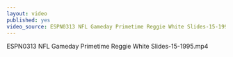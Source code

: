 ```yaml
---
layout: video
published: yes
video_source: ESPN0313 NFL Gameday Primetime Reggie White Slides-15-1995.mp4
---
```

ESPN0313 NFL Gameday Primetime Reggie White Slides-15-1995.mp4
